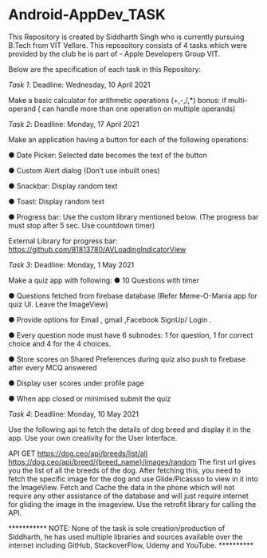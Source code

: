 

# Android-AppDev_TASK
This Repository is created by Siddharth Singh who is currently pursuing B.Tech from VIT Vellore. 
This reposoitory consists of 4 tasks which were provided by the club he is part of - Apple Developers Group VIT.

Below are the specification of each task in this Repository:

*Task 1*: 
Deadline: Wednesday, 10 April 2021

Make a basic calculator for arithmetic operations (+,-,/,*)
bonus: if multi-operand ( can handle more than one operation on multiple operands)


*Task 2*: 
Deadline: Monday, 17 April 2021

Make an application having a button for each of the following operations:

● Date Picker: Selected date becomes the text of the button

● Custom Alert dialog (Don’t use inbuilt ones)

● Snackbar: Display random text

● Toast: Display random text

● Progress bar: Use the custom library mentioned below. (The
progress bar must stop after 5 sec. Use countdown timer)

External Library for progress bar:
https://github.com/81813780/AVLoadingIndicatorView



*Task 3*: 
Deadline: Monday, 1 May 2021

Make a quiz app with following:
● 10 Questions with timer

● Questions fetched from firebase database (Refer Meme-O-Mania app for quiz
UI. Leave the ImageView)

● Provide options for Email , gmail ,Facebook SignUp/ Login .

● Every question node must have 6 subnodes: 1 for question, 1 for correct choice
and 4 for the 4 choices.

● Store scores on Shared Preferences during quiz also push to firebase after
every MCQ answered

● Display user scores under profile page

● When app closed or minimised submit the quiz



*Task 4*: 
Deadline: Monday, 10 May 2021

Use the following api to fetch the details of dog breed and display it in the app. Use your own
creativity for the User Interface.

API GET
https://dog.ceo/api/breeds/list/all
https://dog.ceo/api/breed/{breed_name}/images/random
The first url gives you the list of all the breeds of the dog. After fetching this, you need
to fetch the specific image for the dog and use Glide/Picassso to view in it into the
ImageView. Fetch and Cache the data in the phone which will not require any other
assistance of the database and will just require internet for gliding the image in the
imageview. Use the retrofit library for calling the API.


***********  NOTE: None of the task is sole creation/production of Siddharth, he has used multiple libraries and sources available over the internet including GitHub, 
StackoverFlow, Udemy and YouTube.  **********
 
